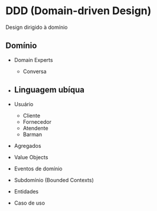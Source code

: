 # DDD (Domain-driven Design)

Design dirigido à domínio

## Domínio

- Domain Experts
  - Conversa
- Linguagem ubíqua
  - 

- Usuário
  - Cliente
  - Fornecedor
  - Atendente
  - Barman

- Agregados
- Value Objects
- Eventos de domínio
- Subdomínio (Bounded Contexts)
- Entidades
- Caso de uso 
